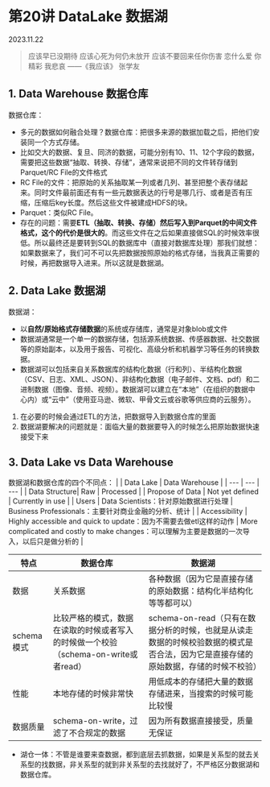 # 第20讲 DataLake 数据湖

2023.11.22

> 应该早已没期待
应该心死为何仍未放开
应该不要回来任你伤害
恋什么爱 你精彩 我悲哀
>——《我应该》 张学友

## 1. Data Warehouse 数据仓库

数据仓库：
- 多元的数据如何融合处理？数据仓库：把很多来源的数据加载之后，把他们安装同一个方式存储。
- 比如交大的数据、复旦、同济的数据，可能分别有10、11、12个字段的数据，需要把这些数据“抽取、转换、存储”，通常来说把不同的文件转存储到Parquet/RC File的文件格式
- RC File的文件：把原始的关系抽取某一列或者几列、甚至把整个表存储起来。同时文件最前面还有有一些元数据表达的行号是哪几行、或者是否有压缩，压缩后key长度。然后这些文件被建成HDFS的块。
- Parquet：类似RC File。
- 存在的问题：需要**ETL（抽取、转换、存储）然后写入到Parquet的中间文件格式，这个的代价是很大的**。而这些文件在之后如果直接做SQL的时候效率很低。所以最终还是要转到SQL的数据库中（直接对数据库处理）那我们就想：如果数据来了，我们可不可以先把数据按照原始的格式存储，当我真正需要的时候，再把数据导入进来。所以这就是数据湖。

## 2. Data Lake 数据湖

数据湖：
- 以**自然/原始格式存储数据**的系统或存储库，通常是对象blob或文件
- 数据湖通常是一个单一的数据存储，包括源系统数据、传感器数据、社交数据等的原始副本，以及用于报告、可视化、高级分析和机器学习等任务的转换数据。
- 数据湖可以包括来自关系数据库的结构化数据（行和列）、半结构化数据（CSV、日志、XML、JSON）、非结构化数据（电子邮件、文档、pdf）和二进制数据（图像、音频、视频）。数据湖可以建立在“本地”（在组织的数据中心内）或“云中”（使用亚马逊、微软、甲骨文云或谷歌等供应商的云服务）。

1. 在必要的时候会通过ETL的方法，把数据导入到数据仓库的里面
2. 数据湖要解决的问题就是：面临大量的数据要导入的时候怎么把原始数据快速接受下来

## 3. Data Lake vs Data Warehouse

数据湖和数据仓库的四个不同点：
| | Data Lake | Data Warehouse |
| --- | --- | --- |
| Data Structure| Raw | Processed |
| Propose of Data | Not yet defined | Currently in use |
| Users | Data Scientists：针对原始数据进行处理 | Business Professionals：主要针对商业金融的分析、统计 |
| Accessibility | Highly accessible and quick to update：因为不需要去做etl这样的动作 | More complicated and costly to make changes：可以理解为主要是数据的一次导入，以后只是做分析的 |

| 特点 | 数据仓库 | 数据湖 |
| --- | --- | --- |
| 数据 | 关系数据 | 各种数据（因为它是直接存储的原始数据：结构化半结构化等等都可以）|
| schema 模式| 比较严格的模式，数据在读取的时候或者写入的时候做一个校验（schema-on-write或者read）| schema-on-read（只有在数据分析的时候，也就是从读走数据的时候校验数据的模式是否合法，因为它是直接存储的原始数据，存储的时候不校验）|
| 性能 | 本地存储的时候非常快 | 用低成本的存储把大量的数据存储进来，当搜索的时候可能比较慢 |
| 数据质量 | schema-on-write，过滤了不合规定的数据 | 因为所有数据直接接受，质量无保证 |

- 湖仓一体：不管是谁要来查数据，都到底层去抓数据，如果是关系型的就去关系型的找数据，非关系型的就到非关系型的去找就好了，不严格区分数据湖和数据仓库。